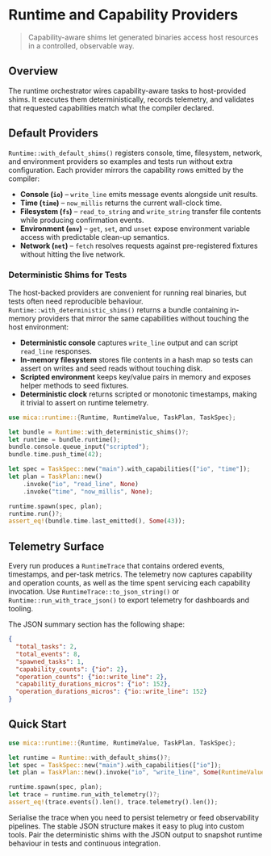 # Runtime and Capability Providers

> Capability-aware shims let generated binaries access host resources in a
> controlled, observable way.

## Overview

The runtime orchestrator wires capability-aware tasks to host-provided shims.
It executes them deterministically, records telemetry, and validates that
requested capabilities match what the compiler declared.

## Default Providers

`Runtime::with_default_shims()` registers console, time, filesystem, network,
and environment providers so examples and tests run without extra configuration.
Each provider mirrors the capability rows emitted by the compiler:

- **Console (`io`)** – `write_line` emits message events alongside unit results.
- **Time (`time`)** – `now_millis` returns the current wall-clock time.
- **Filesystem (`fs`)** – `read_to_string` and `write_string` transfer file
  contents while producing confirmation events.
- **Environment (`env`)** – `get`, `set`, and `unset` expose environment
  variable access with predictable clean-up semantics.
- **Network (`net`)** – `fetch` resolves requests against pre-registered
  fixtures without hitting the live network.

### Deterministic Shims for Tests

The host-backed providers are convenient for running real binaries, but tests
often need reproducible behaviour. `Runtime::with_deterministic_shims()`
returns a bundle containing in-memory providers that mirror the same
capabilities without touching the host environment:

- **Deterministic console** captures `write_line` output and can script
  `read_line` responses.
- **In-memory filesystem** stores file contents in a hash map so tests can
  assert on writes and seed reads without touching disk.
- **Scripted environment** keeps key/value pairs in memory and exposes helper
  methods to seed fixtures.
- **Deterministic clock** returns scripted or monotonic timestamps, making it
  trivial to assert on runtime telemetry.

```rust
use mica::runtime::{Runtime, RuntimeValue, TaskPlan, TaskSpec};

let bundle = Runtime::with_deterministic_shims()?;
let runtime = bundle.runtime();
bundle.console.queue_input("scripted");
bundle.time.push_time(42);

let spec = TaskSpec::new("main").with_capabilities(["io", "time"]);
let plan = TaskPlan::new()
    .invoke("io", "read_line", None)
    .invoke("time", "now_millis", None);

runtime.spawn(spec, plan);
runtime.run()?;
assert_eq!(bundle.time.last_emitted(), Some(43));
```

## Telemetry Surface

Every run produces a `RuntimeTrace` that contains ordered events, timestamps,
and per-task metrics. The telemetry now captures capability and operation
counts, as well as the time spent servicing each capability invocation. Use
`RuntimeTrace::to_json_string()` or `Runtime::run_with_trace_json()` to export
telemetry for dashboards and tooling.

The JSON summary section has the following shape:

```json
{
  "total_tasks": 2,
  "total_events": 8,
  "spawned_tasks": 1,
  "capability_counts": {"io": 2},
  "operation_counts": {"io::write_line": 2},
  "capability_durations_micros": {"io": 152},
  "operation_durations_micros": {"io::write_line": 152}
}
```

## Quick Start

```rust
use mica::runtime::{Runtime, RuntimeValue, TaskPlan, TaskSpec};

let runtime = Runtime::with_default_shims()?;
let spec = TaskSpec::new("main").with_capabilities(["io"]);
let plan = TaskPlan::new().invoke("io", "write_line", Some(RuntimeValue::from("hello")));

runtime.spawn(spec, plan);
let trace = runtime.run_with_telemetry()?;
assert_eq!(trace.events().len(), trace.telemetry().len());
```

Serialise the trace when you need to persist telemetry or feed observability
pipelines. The stable JSON structure makes it easy to plug into custom tools.
Pair the deterministic shims with the JSON output to snapshot runtime behaviour
in tests and continuous integration.
